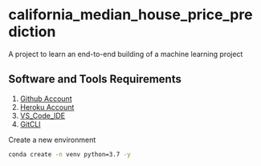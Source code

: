 
# california_median_house_price_prediction

A project to learn an end-to-end building of a machine learning project

## Software and Tools Requirements

1. [Github Account](https://github.com/)
2. [Heroku Account](https://www.heroku.com/)
3. [VS_Code_IDE](https://code.visualstudio.com/)
4. [GitCLI](https://git-scm.com/book/en/v2/Getting-Started-The-Command-Line)

Create a new environment

```bash
conda create -n venv python=3.7 -y
```
